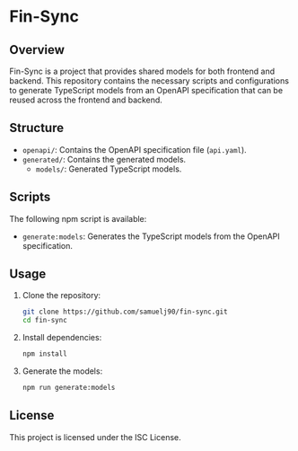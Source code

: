 # Fin-Sync

## Overview
Fin-Sync is a project that provides shared models for both frontend and backend. This repository contains the necessary scripts and configurations to generate TypeScript models from an OpenAPI specification that can be reused across the frontend and backend.

## Structure
- `openapi/`: Contains the OpenAPI specification file (`api.yaml`).
- `generated/`: Contains the generated models.
  - `models/`: Generated TypeScript models.

## Scripts
The following npm script is available:

- `generate:models`: Generates the TypeScript models from the OpenAPI specification.

## Usage
1. Clone the repository:
   ```sh
   git clone https://github.com/samuelj90/fin-sync.git
   cd fin-sync
   ```

2. Install dependencies:
   ```sh
   npm install
   ```

3. Generate the models:
   ```sh
   npm run generate:models
   ```

## License
This project is licensed under the ISC License.
